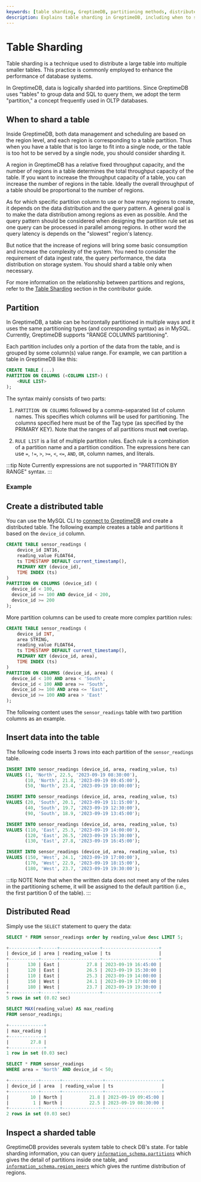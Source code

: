 ```yaml
---
keywords: [table sharding, GreptimeDB, partitioning methods, distributed tables, data management, SQL, query performance]
description: Explains table sharding in GreptimeDB, including when to shard a table, partitioning methods, creating distributed tables, inserting data, querying data, and inspecting sharded tables.
---
```


# Table Sharding

Table sharding is a technique used to distribute a large table into multiple smaller tables.
This practice is commonly employed to enhance the performance of database systems.

In GreptimeDB, data is logically sharded into partitions.
Since GreptimeDB uses "tables" to group data and SQL to query them,
we adopt the term "partition," a concept frequently used in OLTP databases.

## When to shard a table

Inside GreptimeDB, both data management and scheduling are based on the region level,
and each region is corresponding to a table partition.
Thus when you have a table that is too large to fit into a single node,
or the table is too hot to be served by a single node,
you should consider sharding it.

A region in GreptimeDB has a relative fixed throughput capacity,
and the number of regions in a table determines the total throughput capacity of the table.
If you want to increase the throughput capacity of a table,
you can increase the number of regions in the table.
Ideally the overall throughput of a table should be proportional to the number of regions.

As for which specific partition column to use or how many regions to create,
it depends on the data distribution and the query pattern.
A general goal is to make the data distribution among regions as even as possible.
And the query pattern should be considered when designing the partition rule set as one query can be processed in parallel among regions.
In other word the query latency is depends on the "slowest" region's latency.

But notice that the increase of regions will bring some basic consumption and increase the complexity of the system.
You need to consider the requirement of data ingest rate, the query performance,
the data distribution on storage system.
You should shard a table only when necessary.

For more information on the relationship between partitions and regions, refer to the [Table Sharding](/contributor-guide/frontend/table-sharding.md) section in the contributor guide.

## Partition

In GreptimeDB, a table can be horizontally partitioned in multiple ways and it uses the same
partitioning types (and corresponding syntax) as in MySQL. Currently, GreptimeDB supports "RANGE COLUMNS partitioning".

Each partition includes only a portion of the data from the table, and is
grouped by some column(s) value range. For example, we can partition a table in GreptimeDB like
this:

```sql
CREATE TABLE (...)
PARTITION ON COLUMNS (<COLUMN LIST>) (
    <RULE LIST>
);
```

The syntax mainly consists of two parts:

1. `PARTITION ON COLUMNS` followed by a comma-separated list of column names. This specifies which columns will be used for partitioning. The columns specified here must be of the Tag type (as specified by the PRIMARY KEY). Note that the ranges of all partitions must **not** overlap.

2. `RULE LIST` is a list of multiple partition rules. Each rule is a combination of a partition name and a partition condition. The expressions here can use `=`, `!=`, `>`, `>=`, `<`, `<=`, `AND`, `OR`, column names, and literals.

:::tip Note
Currently expressions are not supported in "PARTITION BY RANGE" syntax.
:::

### Example

## Create a distributed table

You can use the MySQL CLI to [connect to GreptimeDB](/user-guide/protocols/mysql.md) and create a distributed table.
The following example creates a table and partitions it based on the `device_id` column.

```SQL
CREATE TABLE sensor_readings (
    device_id INT16,
    reading_value FLOAT64,
    ts TIMESTAMP DEFAULT current_timestamp(),
    PRIMARY KEY (device_id),
    TIME INDEX (ts)
)
PARTITION ON COLUMNS (device_id) (
  device_id < 100,
  device_id >= 100 AND device_id < 200,
  device_id >= 200
);
```

More partition columns can be used to create more complex partition rules:

```sql
CREATE TABLE sensor_readings (
    device_id INT,
    area STRING,
    reading_value FLOAT64,
    ts TIMESTAMP DEFAULT current_timestamp(),
    PRIMARY KEY (device_id, area),
    TIME INDEX (ts)
)
PARTITION ON COLUMNS (device_id, area) (
  device_id < 100 AND area < 'South',
  device_id < 100 AND area >= 'South',
  device_id >= 100 AND area <= 'East',
  device_id >= 100 AND area > 'East'
);
```

The following content uses the `sensor_readings` table with two partition columns as an example.

## Insert data into the table

The following code inserts 3 rows into each partition of the `sensor_readings` table.

```sql
INSERT INTO sensor_readings (device_id, area, reading_value, ts) 
VALUES (1, 'North', 22.5, '2023-09-19 08:30:00'),
       (10, 'North', 21.8, '2023-09-19 09:45:00'),
       (50, 'North', 23.4, '2023-09-19 10:00:00');

INSERT INTO sensor_readings (device_id, area, reading_value, ts) 
VALUES (20, 'South', 20.1, '2023-09-19 11:15:00'),
       (40, 'South', 19.7, '2023-09-19 12:30:00'),
       (90, 'South', 18.9, '2023-09-19 13:45:00');

INSERT INTO sensor_readings (device_id, area, reading_value, ts) 
VALUES (110, 'East', 25.3, '2023-09-19 14:00:00'),
       (120, 'East', 26.5, '2023-09-19 15:30:00'),
       (130, 'East', 27.8, '2023-09-19 16:45:00');

INSERT INTO sensor_readings (device_id, area, reading_value, ts) 
VALUES (150, 'West', 24.1, '2023-09-19 17:00:00'),
       (170, 'West', 22.9, '2023-09-19 18:15:00'),
       (180, 'West', 23.7, '2023-09-19 19:30:00');
```

:::tip NOTE
Note that when the written data does not meet any of the rules in the partitioning scheme, it will be assigned to the default partition (i.e., the first partition 0 of the table).
:::

## Distributed Read

Simply use the `SELECT` statement to query the data:

```sql
SELECT * FROM sensor_readings order by reading_value desc LIMIT 5;
```

```sql
+-----------+------+---------------+---------------------+
| device_id | area | reading_value | ts                  |
+-----------+------+---------------+---------------------+
|       130 | East |          27.8 | 2023-09-19 16:45:00 |
|       120 | East |          26.5 | 2023-09-19 15:30:00 |
|       110 | East |          25.3 | 2023-09-19 14:00:00 |
|       150 | West |          24.1 | 2023-09-19 17:00:00 |
|       180 | West |          23.7 | 2023-09-19 19:30:00 |
+-----------+------+---------------+---------------------+
5 rows in set (0.02 sec)
```

```sql
SELECT MAX(reading_value) AS max_reading 
FROM sensor_readings;
```

```sql
+-------------+
| max_reading |
+-------------+
|        27.8 |
+-------------+
1 row in set (0.03 sec)
```

```sql
SELECT * FROM sensor_readings 
WHERE area = 'North' AND device_id < 50;
```

```sql
+-----------+-------+---------------+---------------------+
| device_id | area  | reading_value | ts                  |
+-----------+-------+---------------+---------------------+
|        10 | North |          21.8 | 2023-09-19 09:45:00 |
|         1 | North |          22.5 | 2023-09-19 08:30:00 |
+-----------+-------+---------------+---------------------+
2 rows in set (0.03 sec)
```

## Inspect a sharded table

GreptimeDB provides severals system table to check DB's state. For table sharding information, you can query [`information_schema.partitions`](/reference/sql/information-schema/partitions.md) which gives the detail of partitions inside one table, and [`information_schema.region_peers`](/reference/sql/information-schema/region-peers.md) which gives the runtime distribution of regions.
